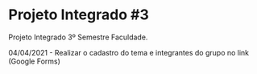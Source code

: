 # Projeto Integrado #3
Projeto Integrado 3º Semestre Faculdade. 

04/04/2021 - Realizar o cadastro do tema e integrantes do grupo no link (Google Forms)
